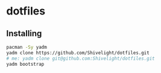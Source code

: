 # dotfiles

## Installing

```sh
pacman -Sy yadm
yadm clone https://github.com/Shivelight/dotfiles.git
# me: yadm clone git@github.com:Shivelight/dotfiles.git
yadm bootstrap
```

